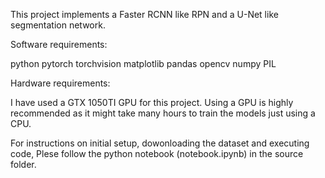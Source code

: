 This project implements a Faster RCNN like RPN and a U-Net like segmentation network.

Software requirements:

python
pytorch
torchvision
matplotlib
pandas
opencv
numpy
PIL

Hardware requirements:

I have used a GTX 1050TI GPU for this project.
Using a GPU is highly recommended as it might take many hours to train the models just using a CPU.

For instructions on initial setup, dowonloading the dataset and executing code,
Plese follow the python notebook (notebook.ipynb) in the source folder.
